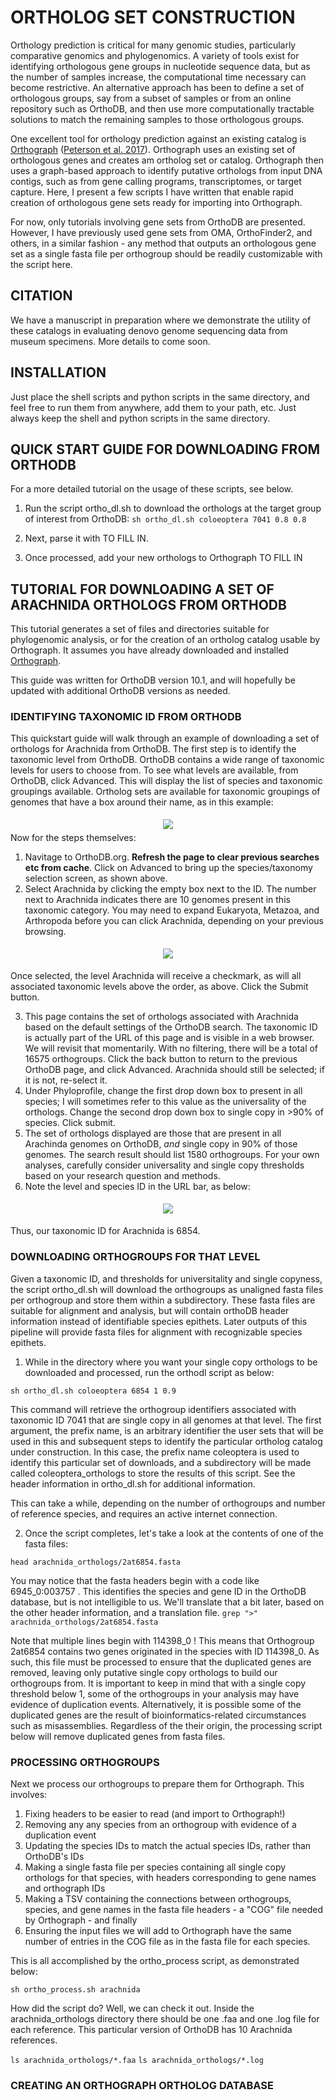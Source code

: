 # ORTHOLOG SET CONSTRUCTION
Orthology prediction is critical for many genomic studies, particularly comparative genomics and phylogenomics. A variety of tools exist for identifying orthologous gene groups in nucleotide sequence data, but as the number of samples increase, the computational time necessary can become restrictive.  An alternative approach has been to define a set of orthologous groups, say from a subset of samples or from an online repository such as OrthoDB, and then use more computationally tractable solutions to match the remaining samples to those orthologous groups.  

One excellent tool for orthology prediction against an existing catalog is [Orthograph](https://github.com/mptrsen/Orthograph) ([Peterson et al. 2017](https://bmcbioinformatics.biomedcentral.com/articles/10.1186/s12859-017-1529-8)). Orthograph uses an existing set of orthologous genes and creates am ortholog set or catalog.  Orthograph then uses a graph-based approach to identify putative orthologs from input DNA contigs, such as from gene calling programs, transcriptomes, or target capture.  Here, I present a few scripts I have written that enable rapid creation of orthologous gene sets ready for importing into Orthograph. 

For now, only tutorials involving gene sets from OrthoDB are presented. However, I have previously used gene sets from OMA, OrthoFinder2, and others, in a similar fashion - any method that outputs an orthologous gene set as a single fasta file per orthogroup should be readily customizable with the script here.

## CITATION

We have a manuscript in preparation where we demonstrate the utility of these catalogs in evaluating denovo genome sequencing data from museum specimens.  More details to come soon.

## INSTALLATION
Just place the shell scripts and python scripts in the same directory, and feel free to run them from anywhere, add them to your path, etc.  Just always keep the shell and python scripts in the same directory.

## QUICK START GUIDE FOR DOWNLOADING FROM ORTHODB
For a more detailed tutorial on the usage of these scripts, see below.

1) Run the script ortho_dl.sh to download the orthologs at the target group of interest from OrthoDB:
```sh ortho_dl.sh coloeoptera 7041 0.8 0.8```  

2) Next, parse it with TO FILL IN.

3) Once processed, add your new orthologs to Orthograph TO FILL IN

## TUTORIAL FOR DOWNLOADING A SET OF ARACHNIDA ORTHOLOGS FROM ORTHODB
This tutorial generates a set of files and directories suitable for phylogenomic analysis, or for the creation of an ortholog catalog usable by Orthograph. It assumes you have already downloaded and installed [Orthograph](https://github.com/mptrsen/Orthograph).

This guide was written for OrthoDB version 10.1, and will hopefully be updated with additional OrthoDB versions as needed.

### IDENTIFYING TAXONOMIC ID FROM ORTHODB
This quickstart guide will walk through an example of downloading a set of orthologs for Arachnida from OrthoDB. The first step is to identify the taxonomic level from OrthoDB.  OrthoDB contains a wide range of taxonomic levels for users to choose from.  To see what levels are available, from OrthoDB, click Advanced.  This will display the list of species and taxonomic groupings available.  Ortholog sets are available for taxonomic groupings of genomes that have  a box around their name, as in this example: 
<center>
<img src="https://github.com/jsoghigian/orthoset_construction/blob/master/example/ortho_db.png?raw=trueg" style="margin:5px 5px 5px 5px"> 
</center>
Now for the steps themselves:

1) Navitage to OrthoDB.org.  **Refresh the page to clear previous searches etc from cache**. Click on Advanced to bring up the species/taxonomy selection screen, as shown above.
2) Select Arachnida by clicking the empty box next to the ID.   The number next to Arachnida indicates there are 10 genomes present in this taxonomic category.  You may need to expand Eukaryota, Metazoa, and Arthropoda before you can click Arachnida, depending on your previous browsing.  

<center>
<img src="https://github.com/jsoghigian/orthoset_construction/blob/master/example/fig2.png?raw=trueg" style="margin:5px 5px 5px 5px"> 
</center>

Once selected, the level Arachnida will receive a checkmark, as will all associated taxonomic levels above the order, as above.  Click the Submit button. 

3) This page contains the set of orthologs associated with Arachnida based on the default settings of the OrthoDB search.  The taxonomic ID is actually part of the URL of this page and is visible in a web browser.  We will revisit that momentarily.  With no filtering, there will be a total of 16575 orthogroups.  Click the back button to return to the previous OrthoDB page, and click Advanced. Arachnida should still be selected; if it is not, re-select it.
4) Under Phyloprofile, change the first drop down box to present in all species; I will sometimes refer to this value as the universality of the orthologs.  Change the second drop down box to single copy in >90% of species.  Click submit.
5) The set of orthologs displayed are those that are present in all Arachinda genomes on OrthoDB, *and* single copy in 90% of those genomes. The search result should list 1580 orthogroups.  For your own analyses, carefully consider universality and single copy thresholds based on your research question and methods. 
6) Note the level and species ID in the URL bar, as below:

<center>
<img src="https://github.com/jsoghigian/orthoset_construction/blob/master/example/fig3.png?raw=trueg" style="margin:5px 5px 5px 5px"> 
</center>

Thus, our taxonomic ID for Arachnida is 6854.

### DOWNLOADING ORTHOGROUPS FOR THAT LEVEL
Given a taxonomic ID, and thresholds for universitality and single copyness, the script ortho_dl.sh will download the orthogroups as unaligned fasta files per orthogroup and store them within a subdirectory.  These fasta files are suitable for alignment and analysis, but will contain orthoDB header information instead of identifiable species epithets.  Later outputs of this pipeline will provide fasta files for alignment with recognizable species epithets.
1) While in the directory where you want your single copy orthologs to be downloaded and processed, run the orthodl script as below:

```sh ortho_dl.sh coloeoptera 6854 1 0.9```  

This command will retrieve the orthogroup identifiers associated with taxonomic ID 7041 that are single copy in all genomes at that level. The first argument, the prefix name, is an arbitrary identifier the user sets that will be used in this and subsequent steps to identify the particular ortholog catalog under construction.  In this case, the prefix name coleoptera is used to identify this particular set of downloads, and a subdirectory will be made called coleoptera_orthologs to store the results of this script.   See the header information in ortho_dl.sh for additional information.

This can take a while, depending on the number of orthogroups and number of reference species, and requires an active internet connection.  

2) Once the script completes, let's take a look at the contents of one of the fasta files:

```head arachnida_orthologs/2at6854.fasta```

You may notice that the fasta headers begin with a code like 6945_0:003757 . This identifies the species and gene ID in the OrthoDB database, but is not intelligible to us. We'll translate that a bit later, based on the other header information, and a translation file.
```grep ">" arachnida_orthologs/2at6854.fasta```

Note that multiple lines begin with 114398_0 ! This means that Orthogroup 2at6854 contains two genes originated in the species with ID 114398_0. As such, this file must be processed to ensure that the duplicated genes are removed, leaving only putative single copy orthologs to build our orthogroups from. It is important to keep in mind that with a single copy threshold below 1, some of the orthogroups in your analysis may have evidence of duplication events. Alternatively, it is possible some of the duplicated genes are the result of bioinformatics-related circumstances such as misassemblies. Regardless of the their origin, the processing script below will remove duplicated genes from fasta files.

### PROCESSING ORTHOGROUPS
Next we process our orthogroups to prepare them for Orthograph.  This involves: 

1) Fixing headers to be easier to read (and import to Orthograph!)
2) Removing any any species from an orthogroup with evidence of a duplication event
3) Updating the species IDs to match the actual species IDs, rather than OrthoDB's IDs
4) Making a single fasta file per species containing all single copy orthologs for that species, with headers corresponding to gene names and orthograph IDs
5) Making a TSV containing the connections between orthogroups, species, and gene names in the fasta file headers - a "COG" file needed by Orthograph - and finally
6) Ensuring the input files we will add to Orthograph have the same number of entries in the COG file as in the fasta file for each species.

This is all accomplished by the ortho_process script, as demonstrated below:

```sh ortho_process.sh arachnida```

How did the script do?  Well, we can check it out.  Inside the arachnida_orthologs directory there should be one .faa and one .log file for each reference.  This particular version of OrthoDB has 10 Arachnida references.

```ls arachnida_orthologs/*.faa```
```ls arachnida_orthologs/*.log```

### CREATING AN ORTHOGRAPH ORTHOLOG DATABASE
